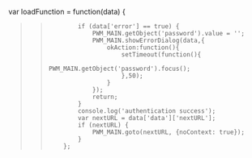  var loadFunction = function(data) {
>>             if (data['error'] == true) {
>>                 PWM_MAIN.getObject('password').value = '';
>>                 PWM_MAIN.showErrorDialog(data,{
>>                     okAction:function(){
>>                         setTimeout(function(){
>>                             PWM_MAIN.getObject('password').focus();
>>                         },50);
>>                     }
>>                 });
>>                 return;
>>             }
>>             console.log('authentication success');
>>             var nextURL = data['data']['nextURL'];
>>             if (nextURL) {
>>                 PWM_MAIN.goto(nextURL, {noContext: true});
>>             }
>>         };
